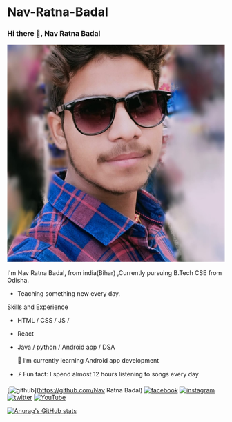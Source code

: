 # Nav-Ratna-Badal
### Hi there 👋, Nav Ratna Badal
![Design and Development](https://github.com/NavRatnaBADAL/Nav-Ratna-Badal/blob/main/badal.jpg.jpeg)

I'm Nav Ratna Badal, from india(Bihar) ,Currently pursuing B.Tech CSE from Odisha. 
* Teaching something new every day.

Skills and Experience
* HTML / CSS / JS / 
* React 
* Java / python / Android  app / DSA


  🌱 I’m currently learning Android app development 
- ⚡ Fun fact: I spend almost 12 hours listening to songs every day 


[<img src='https://cdn.jsdelivr.net/npm/simple-icons@3.0.1/icons/github.svg' alt='github' height='40'>](https://github.com/Nav Ratna Badal)  [<img src='https://cdn.jsdelivr.net/npm/simple-icons@3.0.1/icons/facebook.svg' alt='facebook' height='40'>](https://www.facebook.com/Badalkeshri)  [<img src='https://cdn.jsdelivr.net/npm/simple-icons@3.0.1/icons/instagram.svg' alt='instagram' height='40'>](https://www.instagram.com/badalkeshri810/)  [<img src='https://cdn.jsdelivr.net/npm/simple-icons@3.0.1/icons/twitter.svg' alt='twitter' height='40'>](https://twitter.com/badalkeshri810)  [<img src='https://cdn.jsdelivr.net/npm/simple-icons@3.0.1/icons/youtube.svg' alt='YouTube' height='40'>](https://www.youtube.com/channel/Badalkeshri)  
















[![Anurag's GitHub stats](https://github-readme-stats.vercel.app/api?username=NavRatnaBadal)](https://github.com/anuraghazra/github-readme-stats)
